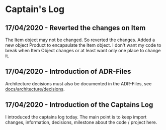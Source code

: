 # Captain's Log

## 17/04/2020 - Reverted the changes on Item
The Item object may not be changed. So reverted the changes.
Added a new object Product to encapsulate the Item object. I don't want my code to break when Item Object changes or at least want only one place to change it.

## 17/04/2020 - Introduction of ADR-Files
Architecture decisions must also be documented in the ADR-Files, see [docs/architecture/decisions](architecture/decisions).

## 17/04/2020 - Introduction of the Captains Log
I introduced the captains log today. 
The main point is to keep import changes, information, decisions, milestone about the code / project here.